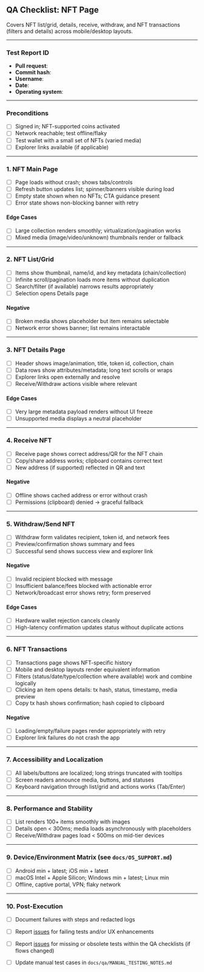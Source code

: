 ## QA Checklist: NFT Page

Covers NFT list/grid, details, receive, withdraw, and NFT transactions (filters and details) across mobile/desktop layouts.

---
### Test Report ID
- **Pull request**: 
- **Commit hash**: 
- **Username**: 
- **Date**: 
- **Operating system**: 

---

### Preconditions
- [ ] Signed in; NFT-supported coins activated
- [ ] Network reachable; test offline/flaky
- [ ] Test wallet with a small set of NFTs (varied media)
- [ ] Explorer links available (if applicable)

---

### 1. NFT Main Page
- [ ] Page loads without crash; shows tabs/controls
- [ ] Refresh button updates list; spinner/banners visible during load
- [ ] Empty state shown when no NFTs; CTA guidance present
- [ ] Error state shows non-blocking banner with retry

#### Edge Cases
- [ ] Large collection renders smoothly; virtualization/pagination works
- [ ] Mixed media (image/video/unknown) thumbnails render or fallback

---

### 2. NFT List/Grid
- [ ] Items show thumbnail, name/id, and key metadata (chain/collection)
- [ ] Infinite scroll/pagination loads more items without duplication
- [ ] Search/filter (if available) narrows results appropriately
- [ ] Selection opens Details page

#### Negative
- [ ] Broken media shows placeholder but item remains selectable
- [ ] Network error shows banner; list remains interactable

---

### 3. NFT Details Page
- [ ] Header shows image/animation, title, token id, collection, chain
- [ ] Data rows show attributes/metadata; long text scrolls or wraps
- [ ] Explorer links open externally and resolve
- [ ] Receive/Withdraw actions visible where relevant

#### Edge Cases
- [ ] Very large metadata payload renders without UI freeze
- [ ] Unsupported media displays a neutral placeholder

---

### 4. Receive NFT
- [ ] Receive page shows correct address/QR for the NFT chain
- [ ] Copy/share address works; clipboard contains correct text
- [ ] New address (if supported) reflected in QR and text

#### Negative
- [ ] Offline shows cached address or error without crash
- [ ] Permissions (clipboard) denied → graceful fallback

---

### 5. Withdraw/Send NFT
- [ ] Withdraw form validates recipient, token id, and network fees
- [ ] Preview/confirmation shows summary and fees
- [ ] Successful send shows success view and explorer link

#### Negative
- [ ] Invalid recipient blocked with message
- [ ] Insufficient balance/fees blocked with actionable error
- [ ] Network/broadcast error shows retry; form preserved

#### Edge Cases
- [ ] Hardware wallet rejection cancels cleanly
- [ ] High-latency confirmation updates status without duplicate actions

---

### 6. NFT Transactions
- [ ] Transactions page shows NFT-specific history
- [ ] Mobile and desktop layouts render equivalent information
- [ ] Filters (status/date/type/collection where available) work and combine logically
- [ ] Clicking an item opens details: tx hash, status, timestamp, media preview
- [ ] Copy tx hash shows confirmation; hash copied to clipboard

#### Negative
- [ ] Loading/empty/failure pages render appropriately with retry
- [ ] Explorer link failures do not crash the app

---

### 7. Accessibility and Localization
- [ ] All labels/buttons are localized; long strings truncated with tooltips
- [ ] Screen readers announce media, buttons, and statuses
- [ ] Keyboard navigation through list/grid and actions works (Tab/Enter)

---

### 8. Performance and Stability
- [ ] List renders 100+ items smoothly with images
- [ ] Details open < 300ms; media loads asynchronously with placeholders
- [ ] Receive/Withdraw pages load < 500ms on mid-tier devices

---

### 9. Device/Environment Matrix (see `docs/OS_SUPPORT.md`)
- [ ] Android min + latest; iOS min + latest
- [ ] macOS Intel + Apple Silicon; Windows min + latest; Linux min
- [ ] Offline, captive portal, VPN; flaky network

---

### 10. Post-Execution
- [ ] Document failures with steps and redacted logs
- [ ] Report [issues](https://github.com/KomodoPlatform/komodo-wallet/issues) for failing tests and/or UX enhancements
- [ ] Report [issues](https://github.com/KomodoPlatform/komodo-wallet/issues) for missing or obsolete tests within the QA checklists (if flows changed)
- [ ] Update manual test cases in `docs/qa/MANUAL_TESTING_NOTES.md` 



